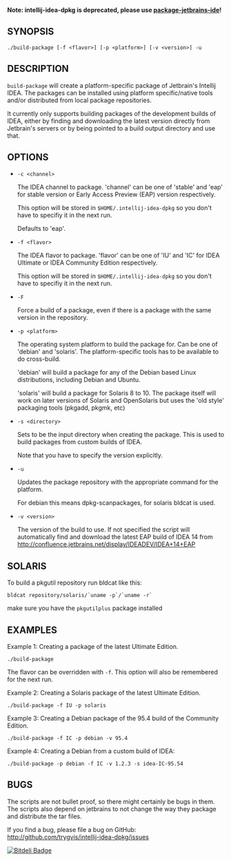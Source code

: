 **Note: intellij-idea-dpkg is deprecated, please use [package-jetbrains-ide](https://github.com/baderas/package-jetbrains-ide)!**

SYNOPSIS
--------

    ./build-package [-f <flavor>] [-p <platform>] [-v <version>] -u

DESCRIPTION
--------

`build-package` will create a platform-specific package of Jetbrain's
Intellij IDEA. The packages can be installed using platform
specific/native tools and/or distributed from local package repositories.

It currently only supports building packages of the development builds
of IDEA, either by finding and downloading the latest version directly
from Jetbrain's servers or by being pointed to a build output directory
and use that.

OPTIONS
--------

* `-c <channel>`

    The IDEA channel to package. 'channel' can be one of 'stable' and 'eap'
    for stable version or Early Access Preview (EAP) version respectively.

    This option will be stored in `$HOME/.intellij-idea-dpkg` so you
    don't have to specifiy it in the next run.

    Defaults to 'eap'.

* `-f <flavor>`

    The IDEA flavor to package. 'flavor' can be one of 'IU' and 'IC'
    for IDEA Ultimate or IDEA Community Edition respectively.

    This option will be stored in `$HOME/.intellij-idea-dpkg` so you
    don't have to specifiy it in the next run.

* `-F`

    Force a build of a package, even if there is a package with the same
    version in the repository.

* `-p <platform>`

    The operating system platform to build the package for. Can be one
    of 'debian' and 'solaris'. The platform-specific tools has to be
    available to do cross-build.
    
    'debian' will build a package for any of the Debian based Linux
    distributions, including Debian and Ubuntu.

    'solaris' will build a package for Solaris 8 to 10. The package itself
    will work on later versions of Solaris and OpenSolaris but uses the
    'old style' packaging tools (pkgadd, pkgmk, etc)

* `-s <directory>`

    Sets <directory> to be the input directory when creating the
    package. This is used to build packages from custom builds of IDEA.

    Note that you have to specify the version explicitly.

* `-u`

    Updates the package repository with the appropriate command for
    the platform.

    For debian this means dpkg-scanpackages, for solaris bldcat is used.

* `-v <version>`

    The version of the build to use. If not specified the script will
    automatically find and download the latest EAP build of IDEA 14 from
    http://confluence.jetbrains.net/display/IDEADEV/IDEA+14+EAP

SOLARIS
-------

To build a pkgutil repository run bldcat like this:

    bldcat repository/solaris/`uname -p`/`uname -r`
  
make sure you have the `pkgutilplus` package installed

EXAMPLES
-------

Example 1: Creating a package of the latest Ultimate Edition.

    ./build-package

The flavor can be overridden with `-f`. This option will also be
remembered for the next run.

Example 2: Creating a Solaris package of the latest Ultimate Edition.

    ./build-package -f IU -p solaris

Example 3: Creating a Debian package of the 95.4 build of the Community Edition.

    ./build-package -f IC -p debian -v 95.4

Example 4: Creating a Debian from a custom build of IDEA:

    ./build-package -p debian -f IC -v 1.2.3 -s idea-IC-95.54

BUGS
----

The scripts are not bullet proof, so there might certainly be bugs in
them. The scripts also depend on jetbrains to not change the way they
package and distribute the tar files.

If you find a bug, please file a bug on GitHub:
http://github.com/trygvis/intellij-idea-dpkg/issues


[![Bitdeli Badge](https://d2weczhvl823v0.cloudfront.net/trygvis/intellij-idea-dpkg/trend.png)](https://bitdeli.com/free "Bitdeli Badge")

